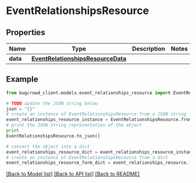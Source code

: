 # EventRelationshipsResource


## Properties

Name | Type | Description | Notes
------------ | ------------- | ------------- | -------------
**data** | [**EventRelationshipsResourceData**](EventRelationshipsResourceData.md) |  | 

## Example

```python
from bugcrowd_client.models.event_relationships_resource import EventRelationshipsResource

# TODO update the JSON string below
json = "{}"
# create an instance of EventRelationshipsResource from a JSON string
event_relationships_resource_instance = EventRelationshipsResource.from_json(json)
# print the JSON string representation of the object
print
EventRelationshipsResource.to_json()

# convert the object into a dict
event_relationships_resource_dict = event_relationships_resource_instance.to_dict()
# create an instance of EventRelationshipsResource from a dict
event_relationships_resource_form_dict = event_relationships_resource.from_dict(event_relationships_resource_dict)
```
[[Back to Model list]](../README.md#documentation-for-models) [[Back to API list]](../README.md#documentation-for-api-endpoints) [[Back to README]](../README.md)


